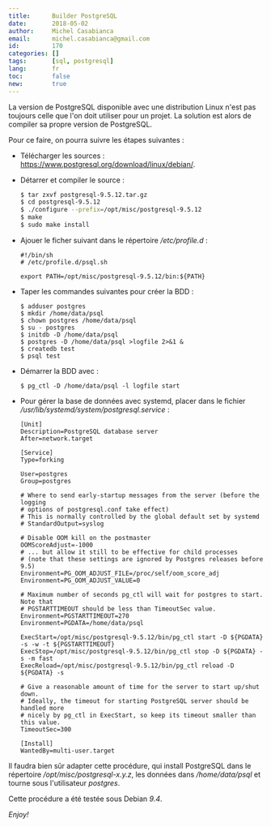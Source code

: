 ```yaml
---
title:      Builder PostgreSQL
date:       2018-05-02
author:     Michel Casabianca
email:      michel.casabianca@gmail.com
id:         170
categories: []
tags:       [sql, postgresql]
lang:       fr
toc:        false
new:        true
---
```


La version de PostgreSQL disponible avec une distribution Linux n'est pas toujours celle que l'on doit utiliser pour un projet. La solution est alors de compiler sa propre version de PostgreSQL.

<!--more-->

Pour ce faire, on pourra suivre les étapes suivantes :

- Télécharger les sources : <https://www.postgresql.org/download/linux/debian/>.
- Détarrer et compiler le source :

    ```bash
    $ tar zxvf postgresql-9.5.12.tar.gz
    $ cd postgresql-9.5.12
    $ ./configure --prefix=/opt/misc/postgresql-9.5.12
    $ make
    $ sudo make install
    ```
- Ajouer le ficher suivant dans le répertoire */etc/profile.d* :

    ```
    #!/bin/sh
    # /etc/profile.d/psql.sh
    
    export PATH=/opt/misc/postgresql-9.5.12/bin:${PATH}
    ```
- Taper les commandes suivantes pour créer la BDD :

    ```
    $ adduser postgres
    $ mkdir /home/data/psql
    $ chown postgres /home/data/psql
    $ su - postgres
    $ initdb -D /home/data/psql
    $ postgres -D /home/data/psql >logfile 2>&1 &
    $ createdb test
    $ psql test
    ```

- Démarrer la BDD avec :

    ```
    $ pg_ctl -D /home/data/psql -l logfile start
    ```
- Pour gérer la base de données avec systemd, placer dans le fichier */usr/lib/systemd/system/postgresql.service* :

    ```
    [Unit]
    Description=PostgreSQL database server
    After=network.target

    [Service]
    Type=forking

    User=postgres
    Group=postgres

    # Where to send early-startup messages from the server (before the logging
    # options of postgresql.conf take effect)
    # This is normally controlled by the global default set by systemd
    # StandardOutput=syslog

    # Disable OOM kill on the postmaster
    OOMScoreAdjust=-1000
    # ... but allow it still to be effective for child processes
    # (note that these settings are ignored by Postgres releases before 9.5)
    Environment=PG_OOM_ADJUST_FILE=/proc/self/oom_score_adj
    Environment=PG_OOM_ADJUST_VALUE=0

    # Maximum number of seconds pg_ctl will wait for postgres to start.  Note that
    # PGSTARTTIMEOUT should be less than TimeoutSec value.
    Environment=PGSTARTTIMEOUT=270
    Environment=PGDATA=/home/data/psql

    ExecStart=/opt/misc/postgresql-9.5.12/bin/pg_ctl start -D ${PGDATA} -s -w -t ${PGSTARTTIMEOUT}
    ExecStop=/opt/misc/postgresql-9.5.12/bin/pg_ctl stop -D ${PGDATA} -s -m fast
    ExecReload=/opt/misc/postgresql-9.5.12/bin/pg_ctl reload -D ${PGDATA} -s

    # Give a reasonable amount of time for the server to start up/shut down.
    # Ideally, the timeout for starting PostgreSQL server should be handled more
    # nicely by pg_ctl in ExecStart, so keep its timeout smaller than this value.
    TimeoutSec=300

    [Install]
    WantedBy=multi-user.target
    ```

Il faudra bien sûr adapter cette procédure, qui install PostgreSQL dans le répertoire */opt/misc/postgresql-x.y.z*, les données dans */home/data/psql* et tourne sous l'utilisateur *postgres*.

Cette procédure a été testée sous Debian *9.4*.

*Enjoy!*
